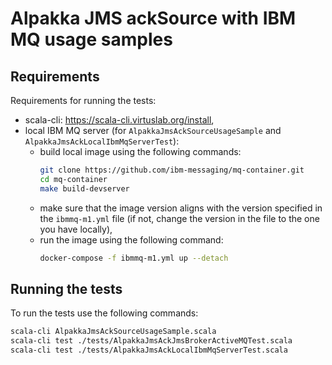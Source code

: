 # Alpakka JMS ackSource with IBM MQ usage samples 

## Requirements

Requirements for running the tests:
- scala-cli: https://scala-cli.virtuslab.org/install,
- local IBM MQ server (for `AlpakkaJmsAckSourceUsageSample` and `AlpakkaJmsAckLocalIbmMqServerTest`):
  - build local image using the following commands:
    ```bash
    git clone https://github.com/ibm-messaging/mq-container.git
    cd mq-container
    make build-devserver
    ```
  - make sure that the image version aligns with the version specified in the `ibmmq-m1.yml` file (if not, change the version in the file to the one you have locally),
  - run the image using the following command:
    ```bash
    docker-compose -f ibmmq-m1.yml up --detach
    ```

## Running the tests

To run the tests use the following commands:
```bash
scala-cli AlpakkaJmsAckSourceUsageSample.scala
scala-cli test ./tests/AlpakkaJmsAckJmsBrokerActiveMQTest.scala
scala-cli test ./tests/AlpakkaJmsAckLocalIbmMqServerTest.scala
```